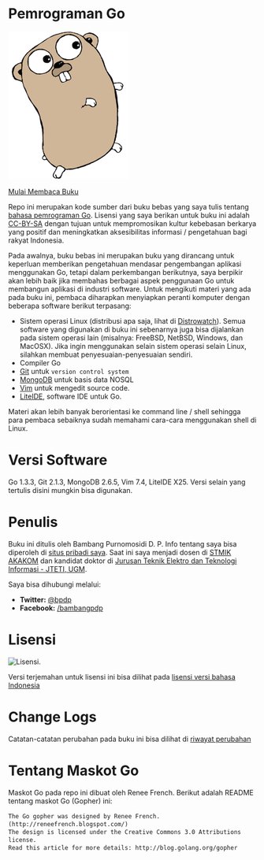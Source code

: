 # Pemrograman Go

![Gopher](images/gopher.png)

[Mulai Membaca Buku](isi/README.md)

Repo ini merupakan kode sumber dari buku bebas yang saya tulis tentang [bahasa pemrograman Go](http://golang.org). Lisensi yang saya berikan untuk buku ini adalah [CC-BY-SA](http://freedomdefined.org/Licenses/CC-BY-SA) dengan tujuan untuk mempromosikan kultur kebebasan berkarya yang positif dan meningkatkan aksesibilitas informasi / pengetahuan bagi rakyat Indonesia. 

Pada awalnya, buku bebas ini merupakan buku yang dirancang untuk keperluan memberikan pengetahuan mendasar pengembangan aplikasi menggunakan Go, tetapi dalam perkembangan berikutnya, saya berpikir akan lebih baik jika membahas berbagai aspek penggunaan Go untuk membangun aplikasi di industri software. Untuk mengikuti materi yang ada pada buku ini, pembaca diharapkan menyiapkan peranti komputer dengan beberapa software berikut terpasang:
* Sistem operasi Linux (distribusi apa saja, lihat di [Distrowatch](http://www.distrowatch.com)). Semua software yang digunakan di buku ini sebenarnya juga bisa dijalankan pada sistem operasi lain (misalnya: FreeBSD, NetBSD, Windows, dan MacOSX). Jika ingin menggunakan selain sistem operasi selain Linux, silahkan membuat penyesuaian-penyesuaian sendiri.
* Compiler Go
* [Git](http://git-scm.com) untuk `version control system`
* [MongoDB](http://www.mongodb.org) untuk basis data NOSQL
* [Vim](http://www.vim.org) untuk mengedit source code.
* [LiteIDE](https://github.com/visualfc/liteide), software IDE untuk Go.

Materi akan lebih banyak berorientasi ke command line / shell sehingga para pembaca sebaiknya sudah memahami cara-cara menggunakan shell di Linux.

# Versi Software

Go 1.3.3, Git 2.1.3, MongoDB 2.6.5, Vim 7.4, LiteIDE X25. Versi selain yang tertulis disini mungkin bisa digunakan.

# Penulis

Buku ini ditulis oleh Bambang Purnomosidi D. P. Info tentang saya bisa diperoleh di [situs pribadi saya](http://bpdp.name). Saat ini saya menjadi dosen di [STMIK AKAKOM](http://www.akakom.ac.id) dan kandidat doktor di [Jurusan Teknik Elektro dan Teknologi Informasi - JTETI, UGM](http://pasca.te.ugm.ac.id).

Saya bisa dihubungi melalui:

* **Twitter:** [@bpdp](http://twitter.com/bpdp)
* **Facebook:** [/bambangpdp](http://www.facebook.com/bambangpdp)

# Lisensi

![Lisensi](http://creativecommons.or.id/wp-content/uploads/2012/07/cc-by-sa.jpg). 

Versi terjemahan untuk lisensi ini bisa dilihat pada [lisensi versi bahasa Indonesia](http://wiki.creativecommons.org/Licenses/by-sa/3.0LegalText_(Indonesian))

# Change Logs

Catatan-catatan perubahan pada buku ini bisa dilihat di [riwayat perubahan](Changelogs.md)

# Tentang Maskot Go

Maskot Go pada repo ini dibuat oleh Renee French. Berikut adalah README tentang maskot Go (Gopher) ini:

~~~
The Go gopher was designed by Renee French. (http://reneefrench.blogspot.com/)
The design is licensed under the Creative Commons 3.0 Attributions license.
Read this article for more details: http://blog.golang.org/gopher
~~~
